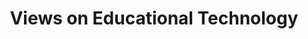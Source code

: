 ---
layout: category
title: "Views on Educational Technology"
group: introduction-to-edtech
category: views-on-educational-technology
permalink: /introduction-to-edtech/views-on-educational-technology
sidebar:
  nav: "side-nav"
---